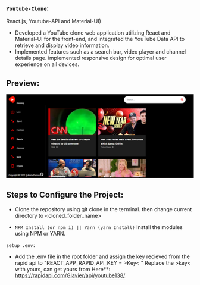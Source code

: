 ### `Youtube-Clone`:
React.js, Youtube-API and Material-UI)

* Developed a YouTube clone web application utilizing React and Material-UI for the front-end, and integrated the YouTube Data API to retrieve and display video information.
* Implemented features such as a search bar, video player and channel details page. implemented responsive design for optimal user experience on all devices.


## Preview:
 <img src="https://github.com/AmitxParmar/Youtube-Clone/blob/ee211c97a579edf7346586c560159855b8174bdb/Screenshot%202023-01-19%20162347.png" />

## Steps to Configure the Project:


* Clone the repository using git clone <repo name> in the terminal. 
then change current directory to <cloned_folder_name>

* `NPM Install (or npm i) || Yarn (yarn Install)` Install the modules using NPM or YARN.

 `setup .env:` 
* Add the .env file in the root folder and assign the key recieved from the rapid api to "REACT_APP_RAPID_API_KEY = >Key< " Replace the >key< with yours, can get yours from Here**: https://rapidapi.com/Glavier/api/youtube138/
